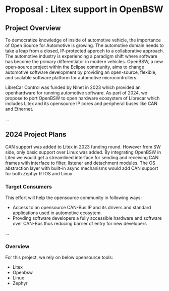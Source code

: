 # Proposal : Litex support in OpenBSW

## **Project Overview**

To democratize knowledge of inside of automotive vehicle, the importance of Open Source for Automotive is growing. The automotive domain needs to take a leap from a closed, IP-protected approch to a collaborative approach. The automotive industry is experiencing a paradigm shift where software has become the primary differentiator in modern vehicles.
OpenBSW, a new open-source project within the Eclipse community, aims to change automotive software development by providing an open-source, flexible, and scalable software platform for automotive microcontrollers. 

LibreCar Control was funded by Nlnet in 2023 which provided an openhardware for running automotive software. As part of 2024, we propose to port OpenBSW to open hardware ecosystem of Librecar which includes Litex and its opensource IP cores and peripheral buses like CAN and Ethernet.

...

## **2024 Project Plans**

CAN support was added to Litex in 2023 funding round. However from SW side, only basic support over Linux was added.
By integrating OpenBSW in Litex we would get a streamlined interface for sending and receiving CAN frames with interface to filter, listener and detachment modules. The OS abstraction layer with built-in async mechanisms would add CAN support for both Zephyr RTOS and Linux .
 

### **Target Consumers**


This effort will help the opensource community in following ways:

- Access to an opensource CAN-Bus IP and its drivers and standard applications used in automotive ecosytem. 
- Provding software developers a fully accessible hardware and software over CAN-Bus thus reducing barrier of entry for new developers

...

### **Overview**

For this project, we rely on below opensource tools:

- Litex
- Openbsw
- Linux
- Zephyr
